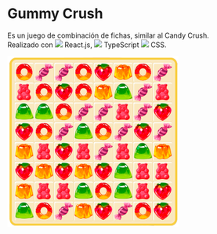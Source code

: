 # Gummy Crush

Es un juego de combinación de fichas, similar al Candy Crush.
<br>
Realizado con <img height=16 src="https://cdn.jsdelivr.net/gh/devicons/devicon@latest/icons/react/react-original.svg" /> React.js, <img height=15 src="https://cdn.jsdelivr.net/gh/devicons/devicon@latest/icons/typescript/typescript-original.svg" /> TypeScript <img height=15 src="https://cdn.jsdelivr.net/gh/devicons/devicon/icons/css3/css3-original.svg"> CSS.

<img src='./public/images/GummyCrush.PNG' width='350' heigth='350'/>
